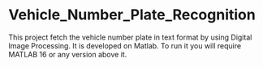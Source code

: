 # Vehicle_Number_Plate_Recognition
This project fetch the vehicle number plate in text format by using Digital Image Processing. It is developed on Matlab. To run it you will require MATLAB 16 or any version above it.
